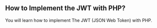 ## How to Implement the JWT with PHP?
You will learn how to implement The JWT (JSON Web Token) with PHP.
